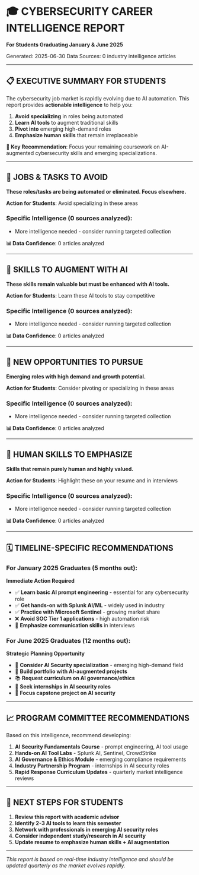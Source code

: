 
# 🎓 CYBERSECURITY CAREER INTELLIGENCE REPORT
**For Students Graduating January & June 2025**

Generated: 2025-06-30
Data Sources: 0 industry intelligence articles

---

## 📋 EXECUTIVE SUMMARY FOR STUDENTS

The cybersecurity job market is rapidly evolving due to AI automation. This report provides **actionable intelligence** to help you:

1. **Avoid specializing** in roles being automated
2. **Learn AI tools** to augment traditional skills  
3. **Pivot into** emerging high-demand roles
4. **Emphasize human skills** that remain irreplaceable

**🎯 Key Recommendation**: Focus your remaining coursework on AI-augmented cybersecurity skills and emerging specializations.

---

## 🚫 JOBS & TASKS TO AVOID

**These roles/tasks are being automated or eliminated. Focus elsewhere.**

**Action for Students**: Avoid specializing in these areas

### Specific Intelligence (0 sources analyzed):
- More intelligence needed - consider running targeted collection

**📊 Data Confidence**: 0 articles analyzed

---

## 🔧 SKILLS TO AUGMENT WITH AI

**These skills remain valuable but must be enhanced with AI tools.**

**Action for Students**: Learn these AI tools to stay competitive

### Specific Intelligence (0 sources analyzed):
- More intelligence needed - consider running targeted collection

**📊 Data Confidence**: 0 articles analyzed

---

## 🌟 NEW OPPORTUNITIES TO PURSUE

**Emerging roles with high demand and growth potential.**

**Action for Students**: Consider pivoting or specializing in these areas

### Specific Intelligence (0 sources analyzed):
- More intelligence needed - consider running targeted collection

**📊 Data Confidence**: 0 articles analyzed

---

## 💪 HUMAN SKILLS TO EMPHASIZE

**Skills that remain purely human and highly valued.**

**Action for Students**: Highlight these on your resume and in interviews

### Specific Intelligence (0 sources analyzed):
- More intelligence needed - consider running targeted collection

**📊 Data Confidence**: 0 articles analyzed

---

## 🗓️ TIMELINE-SPECIFIC RECOMMENDATIONS

### For January 2025 Graduates (5 months out):
**Immediate Action Required**
- ✅ **Learn basic AI prompt engineering** - essential for any cybersecurity role
- ✅ **Get hands-on with Splunk AI/ML** - widely used in industry
- ✅ **Practice with Microsoft Sentinel** - growing market share
- ❌ **Avoid SOC Tier 1 applications** - high automation risk
- 💪 **Emphasize communication skills** in interviews

### For June 2025 Graduates (12 months out):
**Strategic Planning Opportunity**
- 🌟 **Consider AI Security specialization** - emerging high-demand field
- 🔧 **Build portfolio with AI-augmented projects** 
- 📚 **Request curriculum on AI governance/ethics**
- 💼 **Seek internships in AI security roles**
- 🎯 **Focus capstone project on AI security**

---

## 📈 PROGRAM COMMITTEE RECOMMENDATIONS

Based on this intelligence, recommend developing:

1. **AI Security Fundamentals Course** - prompt engineering, AI tool usage
2. **Hands-on AI Tool Labs** - Splunk AI, Sentinel, CrowdStrike
3. **AI Governance & Ethics Module** - emerging compliance requirements
4. **Industry Partnership Program** - internships in AI security roles
5. **Rapid Response Curriculum Updates** - quarterly market intelligence reviews

---

## 🎯 NEXT STEPS FOR STUDENTS

1. **Review this report with academic advisor**
2. **Identify 2-3 AI tools to learn this semester**
3. **Network with professionals in emerging AI security roles**
4. **Consider independent study/research in AI security**
5. **Update resume to emphasize human skills + AI augmentation**

---

*This report is based on real-time industry intelligence and should be updated quarterly as the market evolves rapidly.*
